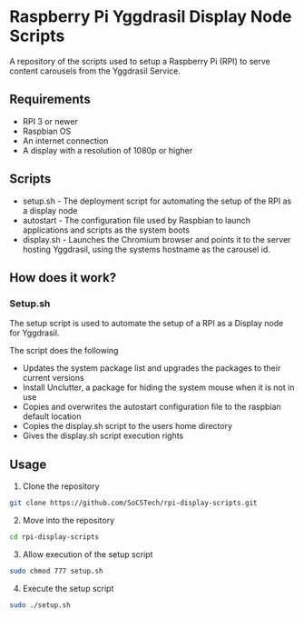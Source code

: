 # Raspberry Pi Yggdrasil Display Node Scripts
A repository of the scripts used to setup a Raspberry Pi (RPI) to serve content carousels from the Yggdrasil Service.

## Requirements
* RPI 3 or newer
* Raspbian OS
* An internet connection
* A display with a resolution of 1080p or higher

## Scripts
* setup.sh - The deployment script for automating the setup of the RPI as a display node
* autostart - The configuration file used by Raspbian to launch applications and scripts as the system boots
* display.sh - Launches the Chromium browser and points it to the server hosting Yggdrasil, using the systems hostname as the carousel id.

## How does it work?
### Setup.sh
The setup script is used to automate the setup of a RPI as a Display node for Yggdrasil.

The script does the following
* Updates the system package list and upgrades the packages to their current versions
* Install Unclutter, a package for hiding the system mouse when it is not in use
* Copies and overwrites the autostart configuration file to the raspbian default location
* Copies the display.sh script to the users home directory
* Gives the display.sh script execution rights

## Usage
1. Clone the repository
```bash
git clone https://github.com/SoCSTech/rpi-display-scripts.git
```

2. Move into the repository
```bash
cd rpi-display-scripts
```

3. Allow execution of the setup script
```bash
sudo chmod 777 setup.sh
```

4. Execute the setup script
```bash
sudo ./setup.sh
```
